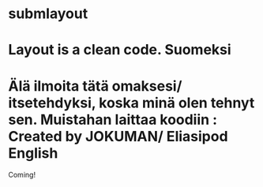 submlayout
==========

Layout is a clean  code.
Suomeksi
=========
Älä ilmoita tätä omaksesi/ itsetehdyksi, koska minä olen tehnyt sen. Muistahan laittaa koodiin : Created by JOKUMAN/ Eliasipod
English
=======
Coming!
